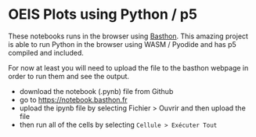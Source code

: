 # OEIS Plots using Python / p5

These notebooks runs in the browser using [Basthon](https://notebook.basthon.fr). This amazing project is able to run Python in the browser using WASM / Pyodide and has p5 compiled and included.

For now at least you will need to upload the file to the basthon webpage in order to run them and see the output.

- download the notebook (.pynb) file from Github
- go to https://notebook.basthon.fr  
- upload the ipynb file by selecting Fichier > Ouvrir and then upload the file
- then run all of the cells by selecting `Cellule > Exécuter Tout`

